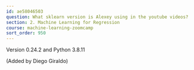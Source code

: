```yaml
---
id: ae58046503
question: What sklearn version is Alexey using in the youtube videos?
section: 2. Machine Learning for Regression
course: machine-learning-zoomcamp
sort_order: 950
---
```


Version 0.24.2 and Python 3.8.11

(Added by Diego Giraldo)

